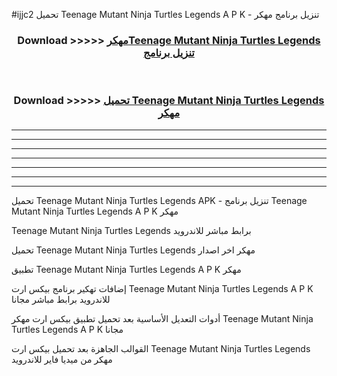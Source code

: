 #ijjc2 تحميل Teenage Mutant Ninja Turtles Legends  A P K - تنزيل برنامج مهكر



<div align="center">
<h3>Download >>>>> <a href="https://runaway1.web.app/?sq=Teenage Mutant Ninja Turtles Legends ">مهكرTeenage Mutant Ninja Turtles Legends  تنزيل برنامج</a></h3><br>

<h3>Download >>>>> <a href="https://runaway1.web.app/?sq=Teenage Mutant Ninja Turtles Legends ">تحميل Teenage Mutant Ninja Turtles Legends  مهكر</a></h3>
</div>


----------------------------------------------------------

----------------------------------------------------------

----------------------------------------------------------

----------------------------------------------------------

----------------------------------------------------------

----------------------------------------------------------

----------------------------------------------------------

تحميل Teenage Mutant Ninja Turtles Legends  APK - تنزيل برنامج Teenage Mutant Ninja Turtles Legends  A P K مهكر

Teenage Mutant Ninja Turtles Legends  برابط مباشر للاندرويد

تحميل Teenage Mutant Ninja Turtles Legends  مهكر اخر اصدار

تطبيق Teenage Mutant Ninja Turtles Legends  A P K مهكر

إضافات تهكير برنامج بيكس ارت Teenage Mutant Ninja Turtles Legends  A P K للاندرويد برابط مباشر مجانا

أدوات التعديل الأساسية بعد تحميل تطبيق بيكس ارت مهكر Teenage Mutant Ninja Turtles Legends  A P K مجانا

القوالب الجاهزة بعد تحميل بيكس ارت Teenage Mutant Ninja Turtles Legends  مهكر من ميديا فاير للاندرويد



